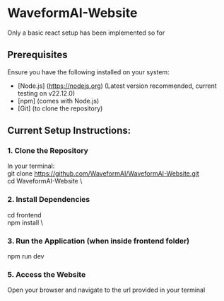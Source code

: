 # WaveformAI-Website
Only a basic react setup has been implemented so for

## Prerequisites
Ensure you have the following installed on your system:
- [Node.js] (https://nodejs.org) (Latest version recommended, current testing on v22.12.0)
- [npm] (comes with Node.js)
- [Git] (to clone the repository)

## Current Setup Instructions:

### 1. Clone the Repository
In your terminal: \
git clone https://github.com/WaveformAI/WaveformAI-Website.git \
cd WaveformAI-Website \

### 2. Install Dependencies
cd frontend \
npm install \

### 3. Run the Application (when inside frontend folder)
npm run dev

### 5. Access the Website
Open your browser and navigate to the url provided in your terminal



